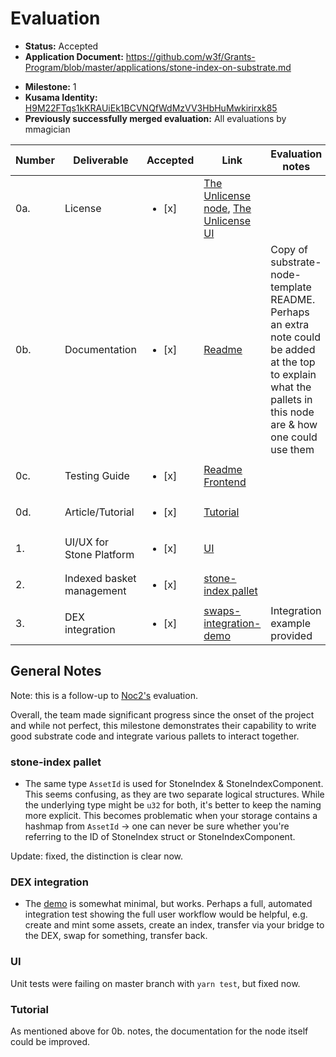 # Evaluation

- **Status:** Accepted
- **Application Document:** https://github.com/w3f/Grants-Program/blob/master/applications/stone-index-on-substrate.md

* **Milestone:** 1
* **Kusama Identity:** [H9M22FTqs1kKRAUiEk1BCVNQfWdMzVV3HbHuMwkirirxk85](https://polkascan.io/pre/kusama/account/H9M22FTqs1kKRAUiEk1BCVNQfWdMzVV3HbHuMwkirirxk85)
* **Previously successfully merged evaluation:** All evaluations by mmagician

| Number | Deliverable               | Accepted               | Link                                                                                                                                                                                  | Evaluation notes                                                                                                                                              |
| ------ | ------------------------- | ---------------------- | ------------------------------------------------------------------------------------------------------------------------------------------------------------------------------------- | ------------------------------------------------------------------------------------------------------------------------------------------------------------- |
| 0a.    | License                   | <ul><li>[x] </li></ul> | [The Unlicense node](https://github.com/stonedefi/stoneindex-node/blob/master/LICENSE), [The Unlicense UI](https://github.com/stonedefi/stone-index-substrate-ui/blob/master/LICENSE) |                                                                                                                                                               |
| 0b.    | Documentation             | <ul><li>[x] </li></ul> | [Readme](https://github.com/stonedefi/stoneindex-node/blob/master/README.md)                                                                                                          | Copy of substrate-node-template README. Perhaps an extra note could be added at the top to explain what the pallets in this node are & how one could use them |
| 0c.    | Testing Guide             | <ul><li>[x] </li></ul> | [Readme Frontend](https://github.com/stonedefi/stone-index-substrate-ui/blob/master/README.md)                                                                                        |                                                                                                                                                               |
| 0d.    | Article/Tutorial          | <ul><li>[x] </li></ul> | [Tutorial](https://github.com/stonedefi/stone-index-substrate-ui/blob/master/tutorial/Tutorial.md)                                                                                    |                                                                                                                                                               |
| 1.     | UI/UX for Stone Platform  | <ul><li>[x] </li></ul> | [UI](https://github.com/stonedefi/stone-index-substrate-ui)                                                                                                                           |                                                                                                                                                               |
| 2.     | Indexed basket management | <ul><li>[x] </li></ul> | [stone-index pallet](https://github.com/stonedefi/stoneindex-node/blob/master/pallets/stone-index/src/lib.rs)                                                                         |                                                                                                                                                               |
| 3.     | DEX integration           | <ul><li>[x] </li></ul> | [swaps-integration-demo](https://github.com/stonedefi/stoneindex-node/tree/master/pallets/swaps-integration-demo)                                                                     | Integration example provided                                                                                                                                  |

## General Notes

Note: this is a follow-up to [Noc2's](https://github.com/mmagician/Grant-Milestone-Delivery/blob/stone-index-eval/evaluations/stone-index-on-substrate_1_Noc2.md) evaluation.

Overall, the team made significant progress since the onset of the project and while not perfect, this milestone demonstrates their capability to write good substrate code and integrate various pallets to interact together.

### stone-index pallet

- The same type `AssetId` is used for StoneIndex & StoneIndexComponent. This seems confusing, as they are two separate logical structures. While the underlying type might be `u32` for both, it's better to keep the naming more explicit. This becomes problematic when your storage contains a hashmap from `AssetId` -> one can never be sure whether you're referring to the ID of StoneIndex struct or StoneIndexComponent.

Update: fixed, the distinction is clear now.

### DEX integration

- The [demo](https://github.com/stonedefi/stone-index-swaps-integration-demo) is somewhat minimal, but works. Perhaps a full, automated integration test showing the full user workflow would be helpful, e.g. create and mint some assets, create an index, transfer via your bridge to the DEX, swap for something, transfer back.

### UI

Unit tests were failing on master branch with `yarn test`, but fixed now.

### Tutorial

As mentioned above for 0b. notes, the documentation for the node itself could be improved.
